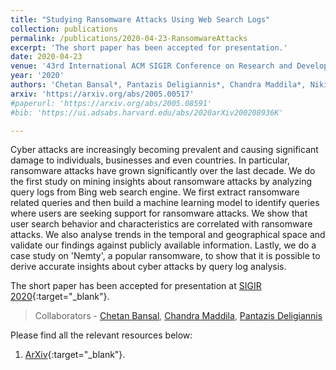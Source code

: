 ```yaml
---
title: "Studying Ransomware Attacks Using Web Search Logs"
collection: publications
permalink: /publications/2020-04-23-RansomwareAttacks
excerpt: 'The short paper has been accepted for presentation.'
date: 2020-04-23
venue: '43rd International ACM SIGIR Conference on Research and Development in Information Retrieval'
year: '2020'
authors: 'Chetan Bansal*, Pantazis Deligiannis*, Chandra Maddila*, Nikitha Rao*'
arxiv: 'https://arxiv.org/abs/2005.00517'
#paperurl: 'https://arxiv.org/abs/2005.08591'
#bib: 'https://ui.adsabs.harvard.edu/abs/2020arXiv200208936K'

---
```

Cyber attacks are increasingly becoming prevalent and causing significant damage to individuals, businesses and even countries. In particular, ransomware attacks have grown significantly over the last decade. We do the first study on mining insights about ransomware attacks by analyzing query logs from Bing web search engine. We first extract ransomware related queries and then build a machine learning model to identify queries where users are seeking support for ransomware attacks. We show that user search behavior and characteristics are correlated with ransomware attacks. We also analyse trends in the temporal and geographical space and validate our findings against publicly available information. Lastly, we do a case study on 'Nemty', a popular ransomware, to show that it is possible to derive accurate insights about cyber attacks by query log analysis.

The short paper has been accepted for presentation at [SIGIR 2020](https://sigir.org/sigir2020/){:target="_blank"}.

> Collaborators - [Chetan Bansal](https://www.microsoft.com/en-us/research/people/chetanb/), [Chandra Maddila](https://www.microsoft.com/en-us/research/people/chmaddil/), [Pantazis Deligiannis](https://www.microsoft.com/en-us/research/people/pdeligia/)

Please find all the relevant resources below:
1. [ArXiv](https://arxiv.org/abs/2005.00517){:target="_blank"}.